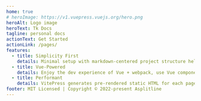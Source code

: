 ```yaml
---
home: true
# heroImage: https://v1.vuepress.vuejs.org/hero.png
heroAlt: Logo image
heroText: Tk Docs
tagline: personal docs
actionText: Get Started
actionLink: /pages/
features:
  - title: Simplicity First
    details: Minimal setup with markdown-centered project structure helps you focus on writing.
  - title: Vue-Powered
    details: Enjoy the dev experience of Vue + webpack, use Vue components in markdown, and develop custom themes with Vue.
  - title: Performant
    details: VitePress generates pre-rendered static HTML for each page, and runs as an SPA once a page is loaded.
footer: MIT Licensed | Copyright © 2022-present Asplitline
---
```

